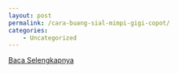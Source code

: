 ```yaml
---
layout: post
permalink: /cara-buang-sial-mimpi-gigi-copot/
categories:
    - Uncategorized
---
```


[Baca Selengkapnya](/03)